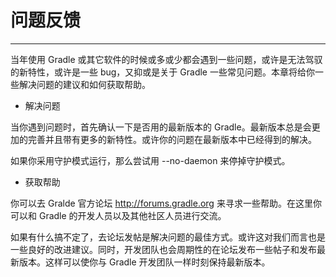 # 问题反馈
---

当年使用 Gradle 或其它软件的时候或多或少都会遇到一些问题，或许是无法驾驭的新特性，或许是一些 bug，又抑或是关于 Gradle 一些常见问题。本章将给你一些解决问题的建议和如何获取帮助。

* 解决问题

当你遇到问题时，首先确认一下是否用的最新版本的 Gradle。最新版本总是会更加的完善并且带有更多的新特性。或许你的问题在最新版本中已经得到的解决。

如果你采用守护模式运行，那么尝试用 --no-daemon 来停掉守护模式。

* 获取帮助

你可以去 Gralde 官方论坛 http://forums.gradle.org 来寻求一些帮助。在这里你可以和 Gradle 的开发人员以及其他社区人员进行交流。

如果有什么搞不定了，去论坛发帖是解决问题的最佳方式。或许这对我们而言也是一些良好的改进建议。同时，开发团队也会周期性的在论坛发布一些帖子和发布最新版本。这样可以使你与 Gradle 开发团队一样时刻保持最新版本。